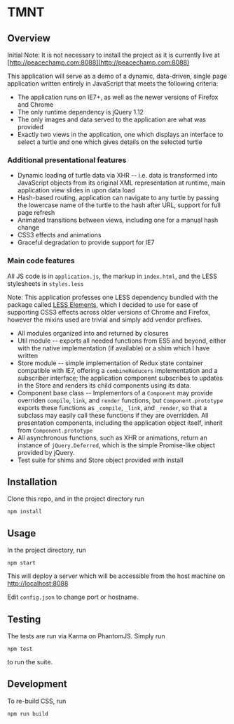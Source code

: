 # TMNT

## Overview

Initial Note: It is not necessary to install the project as it is currently live at [http://peacechamp.com:8088](http://peacechamp.com:8088)

This application will serve as a demo of a dynamic, data-driven, single page application written entirely in JavaScript that meets the following criteria:

* The application runs on IE7+, as well as the newer versions of Firefox and Chrome
* The only runtime dependency is jQuery 1.12
* The only images and data served to the application are what was provided
* Exactly two views in the application, one which displays an interface to select a turtle and one which gives details on the selected turtle

### Additional presentational features

* Dynamic loading of turtle data via XHR -- i.e. data is transformed into JavaScript objects from its original XML representation at runtime, main application view slides in upon data load
* Hash-based routing, application can navigate to any turtle by passing the lowercase name of the turtle to the hash after URL, support for full page refresh
* Animated transitions between views, including one for a manual hash change
* CSS3 effects and animations
* Graceful degradation to provide support for IE7

### Main code features

All JS code is in `application.js`, the markup in `index.html`, and the LESS stylesheets in `styles.less`

Note: This application professes one LESS dependency bundled with the package called [LESS Elements](http://lesselements.com), which I decided to use for ease of supporting CSS3 effects across older versions of Chrome and Firefox, however the mixins used are trivial and simply add vendor prefixes.

* All modules organized into and returned by closures
* Util module -- exports all needed functions from ES5 and beyond, either with the native implementation (if available) or a shim which I have written
* Store module -- simple implementation of Redux state container compatible with IE7, offering a `combineReducers` implementation and a subscriber interface; the application component subscribes to updates in the Store and renders its child components using its data.
* Component base class -- Implementors of a `Component` may provide overriden `compile`, `link`, and `render` functions, but `Component.prototype` exports these functions as `_compile`, `_link`, and `_render`, so that a subclass may easily call these functions if they are overridden. All presentation components, including the application object itself, inherit from `Component.prototype`
* All asynchronous functions, such as XHR or animations, return an instance of `jQuery.Deferred`, which is the simple Promise-like object provided by jQuery.
* Test suite for shims and Store object provided with install

## Installation

Clone this repo, and in the project directory run

```shell
npm install
```

## Usage

In the project directory, run

```shell
npm start
```

This will deploy a server which will be accessible from the host machine on [http://localhost:8088](http://localhost:8088)

Edit `config.json` to change port or hostname.

## Testing

The tests are run via Karma on PhantomJS. Simply run

```shell
npm test
```

to run the suite.

## Development

To re-build CSS, run

```shell
npm run build
```
